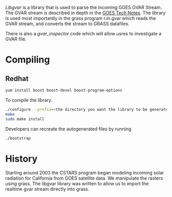*Libgvar* is a library that is used to parse the incoming GOES GVAR
Stream.  The GVAR stream is described in depth in the
[GOES Tech Notes](http://goes.gsfc.nasa.gov/text/goestechnotes.html).
The library is used most importantly in the grass program r.in.gvar
which reads the GVAR stream, and converts the stream to GRASS
datafiles.  

There is also a *gvar_inspector* code which will allow usres to investigate a GVAR file.

# Compiling

## Redhat
``` bash
yum install boost boost-devel boost-program-options
```

To compile the library.

``` bash
./configure --prefix=<the directory you want the library to be generated>
make
sudo make install
```

Developers can recreate the autogenerated files by running 
``` bash
./bootstrap
```

# History

Starting around 2003 the CSTARS program began modeling incoming solar
radiation for California from GOES satellite data.  We manipulate the
rasters using grass.  The libgvar library was written to allow us to
import the realtime gvar stream directly into grass.

